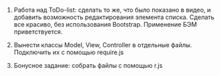
1) Работа над ToDo-list: сделать то же, что было показано в видео, и добавить возможность редактирования элемента списка. Cделать все красиво, без использования Bootstrap. Применение БЭМ приветствуется.

2) Вынести классы Model, View, Controller в отдельные файлы. Подключить их с помощью require.js

3) Бонусное задание: собрать файлы с помощью r.js